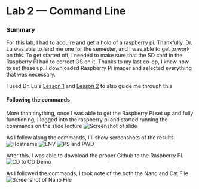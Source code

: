 # Lab 2 — Command Line

### Summary
For this lab, I had to acquire and get a hold of a raspberry pi. Thankfully, Dr. Lu was able to lend me one for the semester, and I was able to get to work on this. To get started off, I needed to make sure that the SD card in the Raspberry Pi had to correct OS on it. Thanks to my last co-op, I knew how to set these up. I downloaded    Raspberry Pi imager and selected everything that was necessary.

I used Dr. Lu's [Lesson 1](https://github.com/kevinwlu/iot/tree/master/lesson1) and [Lesson 2](https://github.com/kevinwlu/iot/tree/master/lesson2) to also guide me through this

#### Following the commands
More than anything, once I was able to get the Raspberry Pi set up and fully functioning, I logged into the raspberry pi and started running the commands on the slide lecture
![Screenshot of slide](https://github.com/StevenAponte815/CPE322/assets/85426937/be08ba30-ee46-4d3d-9847-9d33bc9bb943)

As I follow along the commands, I'll show screenshots of the results.
![Hostname](https://github.com/StevenAponte815/CPE322/assets/85426937/2ad12242-8da0-46e8-92ec-f4204c20b6fd)
![ENV](https://github.com/StevenAponte815/CPE322/assets/85426937/5d0c8004-fcad-42cc-86ce-f5340dbbb785)
![PS and PWD](https://github.com/StevenAponte815/CPE322/assets/85426937/c21e1ce8-5415-4640-9524-c8cb7628e630)

After this, I was able to download the proper Github to the Raspberry Pi.
![CD to CD Demo](https://github.com/StevenAponte815/CPE322/assets/85426937/d9181b94-ae08-42fa-9b3b-996a27f274de)

As I followed the commands, I took note of the both the Nano and Cat File
![Screenshot of Nano File](https://github.com/StevenAponte815/CPE322/assets/85426937/0d3fc62d-1bd6-4e40-aed3-b27446b9b067)
